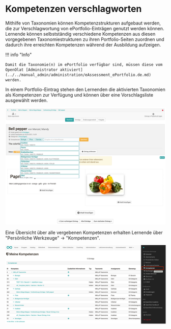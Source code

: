 # Kompetenzen verschlagworten

Mithilfe von Taxonomien können Kompetenzstrukturen aufgebaut werden, die zur Verschlagwortung von ePortfolio-Einträgen genutzt werden können. Lernende können selbstständig verschiedene Kompetenzen aus diesen vorgegebenen Taxonomiestrukturen zu ihren Portfolio-Seiten zuordnen und dadurch ihre erreichten Kompetenzen während der Ausbildung aufzeigen.

!!! info "Info"

    Damit die Taxonomie(n) im ePortfolio verfügbar sind, müssen diese vom OpenOlat [Administrator aktiviert](../../manual_admin/administration/eAssessment_ePortfolio.de.md) werden.

  
In einem Portfolio-Eintrag stehen den Lernenden die aktivierten Taxonomien als Kompetenzen zur Verfügung und können über eine Vorschlagsliste ausgewählt werden.

![kompetenzen.png](assets/eP%20Kompetenz%20DE.png)

  
Eine Übersicht über alle vergebenen Kompetenzen erhalten Lernende über "Persönliche Werkzeuge" → "Kompetenzen".


![kompetenten_uebersicht.png](assets/Kompetenz_uebersicht_de.png)

  

